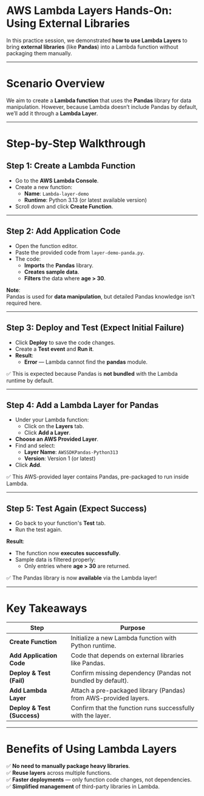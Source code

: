 # **AWS Lambda Layers Hands-On: Using External Libraries**

In this practice session, we demonstrated **how to use Lambda Layers** to bring **external libraries** (like **Pandas**) into a Lambda function without packaging them manually.

---

# **Scenario Overview**

We aim to create a **Lambda function** that uses the **Pandas** library for data manipulation. However, because Lambda doesn’t include Pandas by default, we’ll add it through a **Lambda Layer**.

---

# **Step-by-Step Walkthrough**

## **Step 1: Create a Lambda Function**

- Go to the **AWS Lambda Console**.
- Create a new function:
  - **Name**: `Lambda-layer-demo`
  - **Runtime**: Python 3.13 (or latest available version)
- Scroll down and click **Create Function**.

---

## **Step 2: Add Application Code**

- Open the function editor.
- Paste the provided code from `layer-demo-panda.py`.
- The code:
  - **Imports** the **Pandas** library.
  - **Creates sample data**.
  - **Filters** the data where **age > 30**.

**Note**:  
Pandas is used for **data manipulation**, but detailed Pandas knowledge isn't required here.

---

## **Step 3: Deploy and Test (Expect Initial Failure)**

- Click **Deploy** to save the code changes.
- Create a **Test event** and **Run it**.
- **Result**:  
  - **Error** — Lambda cannot find the **pandas** module.

✅ This is expected because Pandas is **not bundled** with the Lambda runtime by default.

---

## **Step 4: Add a Lambda Layer for Pandas**

- Under your Lambda function:
  - Click on the **Layers** tab.
  - Click **Add a Layer**.
- **Choose an AWS Provided Layer**.
- Find and select:
  - **Layer Name**: `AWSSDKPandas-Python313`
  - **Version**: Version 1 (or latest)
- Click **Add**.

✅ This AWS-provided layer contains Pandas, pre-packaged to run inside Lambda.

---

## **Step 5: Test Again (Expect Success)**

- Go back to your function's **Test** tab.
- Run the test again.

**Result**:
- The function now **executes successfully**.
- Sample data is filtered properly:  
  - Only entries where **age > 30** are returned.

✅ The Pandas library is now **available** via the Lambda layer!

---

# **Key Takeaways**

| Step                          | Purpose                                                      |
|--------------------------------|---------------------------------------------------------------|
| **Create Function**            | Initialize a new Lambda function with Python runtime.         |
| **Add Application Code**       | Code that depends on external libraries like Pandas.          |
| **Deploy & Test (Fail)**        | Confirm missing dependency (Pandas not bundled by default).   |
| **Add Lambda Layer**           | Attach a pre-packaged library (Pandas) from AWS-provided layers. |
| **Deploy & Test (Success)**     | Confirm that the function runs successfully with the layer.    |

---

# **Benefits of Using Lambda Layers**


✅ **No need to manually package heavy libraries**.  
✅ **Reuse layers** across multiple functions.  
✅ **Faster deployments** — only function code changes, not dependencies.  
✅ **Simplified management** of third-party libraries in Lambda.
